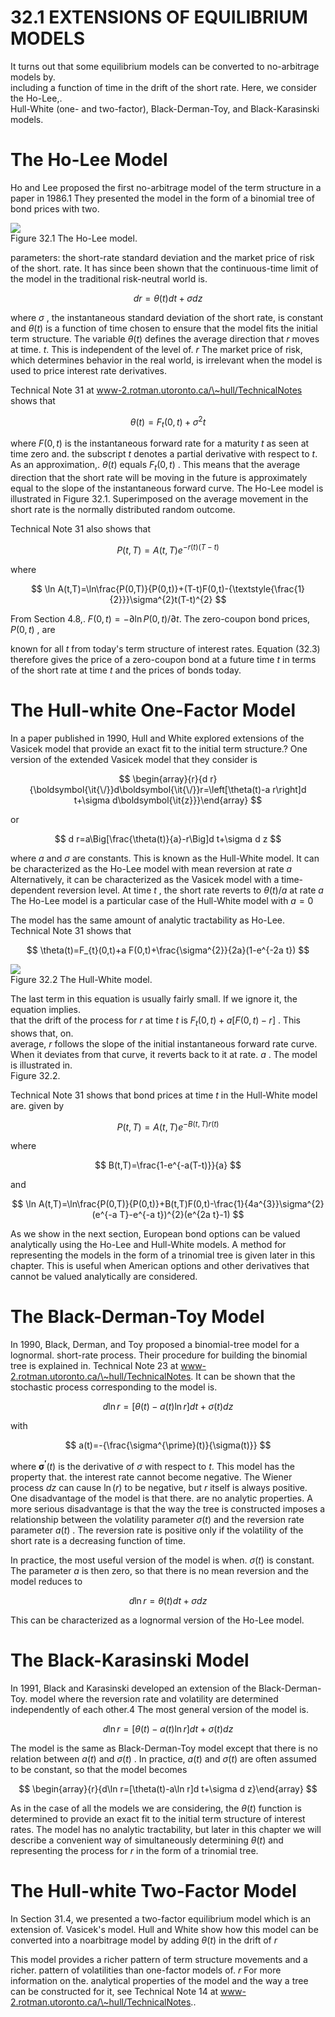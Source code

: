 # 32.1 EXTENSIONS OF EQUILIBRIUM MODELS  

It turns out that some equilibrium models can be converted to no-arbitrage models by.   
including a function of time in the drift of the short rate. Here, we consider the Ho-Lee,.   
Hull-White (one- and two-factor), Black-Derman-Toy, and Black-Karasinski models.  

# The Ho-Lee Model  

Ho and Lee proposed the first no-arbitrage model of the term structure in a paper in 1986.1 They presented the model in the form of a binomial tree of bond prices with two.  

![](6d4a47ffbdb629fdd519f70306568552ce97f37514bb45c41df1d918a79df8d2.jpg)  
Figure 32.1 The Ho-Lee model.  

parameters: the short-rate standard deviation and the market price of risk of the short. rate. It has since been shown that the continuous-time limit of the model in the traditional risk-neutral world is.  

$$
d r=\theta(t)d t+\sigma d z
$$  

where $\sigma$ , the instantaneous standard deviation of the short rate, is constant and $\theta(t)$ is a function of time chosen to ensure that the model fits the initial term structure. The variable $\theta(t)$ defines the average direction that $r$ moves at time. $t.$ This is independent of the level of. $r$ The market price of risk, which determines behavior in the real world, is irrelevant when the model is used to price interest rate derivatives.  

Technical Note 31 at www-2.rotman.utoronto.ca/\~hull/TechnicalNotes shows that  

$$
\theta(t)=F_{t}(0,t)+\sigma^{2}t
$$  

where $F(0,t)$ is the instantaneous forward rate for a maturity $t$ as seen at time zero and. the subscript $t$ denotes a partial derivative with respect to $t.$ As an approximation,. $\theta(t)$ equals $F_{t}(0,t)$ . This means that the average direction that the short rate will be moving in the future is approximately equal to the slope of the instantaneous forward curve. The Ho-Lee model is illustrated in Figure 32.1. Superimposed on the average movement in the short rate is the normally distributed random outcome.  

Technical Note 31 also shows that  

$$
P(t,T)=A(t,T)e^{-r(t)(T-t)}
$$  

where  

$$
\ln A(t,T)=\ln\frac{P(0,T)}{P(0,t)}+(T-t)F(0,t)-{\textstyle{\frac{1}{2}}}\sigma^{2}t(T-t)^{2}
$$  

From Section 4.8,. $F(0,t)=-\partial\ln P(0,t)/\partial t.$ The zero-coupon bond prices, $P(0,t)$ , are  

known for all $t$ from today's term structure of interest rates. Equation (32.3) therefore gives the price of a zero-coupon bond at a future time $t$ in terms of the short rate at time $t$ and the prices of bonds today.  

# The Hull-white One-Factor Model  

In a paper published in 1990, Hull and White explored extensions of the Vasicek model that provide an exact fit to the initial term structure.? One version of the extended Vasicek model that they consider is  

$$
\begin{array}{r}{d r}{\boldsymbol{\it{\/}}d\boldsymbol{\it{\/}}r=\left[\theta(t)-a r\right]d t+\sigma d\boldsymbol{\it{z}}}\end{array}
$$  

or  

$$
d r=a\Big[\frac{\theta(t)}{a}-r\Big]d t+\sigma d z
$$  

where $a$ and $\sigma$ are constants. This is known as the Hull-White model. It can be characterized as the Ho-Lee model with mean reversion at rate $a$ Alternatively, it can be characterized as the Vasicek model with a time-dependent reversion level. At time $t$ , the short rate reverts to $\theta(t)/a$ at rate $a$ The Ho-Lee model is a particular case of the Hull-White model with $a=0$  

The model has the same amount of analytic tractability as Ho-Lee. Technical Note 31 shows that  

$$
\theta(t)=F_{t}(0,t)+a F(0,t)+\frac{\sigma^{2}}{2a}(1-e^{-2a t})
$$  

![](53ada3c979522778c64b5238e5e8d5122391a01f1e26cafda1849e70442ab8db.jpg)  
Figure 32.2 The Hull-White model.  

The last term in this equation is usually fairly small. If we ignore it, the equation implies.   
that the drift of the process for $r$ at time $t$ is $F_{t}(0,t)+a[F(0,t)-r]$ . This shows that, on.   
average, $r$ follows the slope of the initial instantaneous forward rate curve. When it deviates from that curve, it reverts back to it at rate. $a$ . The model is illustrated in.   
Figure 32.2.  

Technical Note 31 shows that bond prices at time $t$ in the Hull-White model are. given by  

$$
P(t,T)=A(t,T)e^{-B(t,T)r(t)}
$$  

where  

$$
B(t,T)=\frac{1-e^{-a(T-t)}}{a}
$$  

and  

$$
\ln A(t,T)=\ln\frac{P(0,T)}{P(0,t)}+B(t,T)F(0,t)-\frac{1}{4a^{3}}\sigma^{2}(e^{-a T}-e^{-a t})^{2}(e^{2a t}-1)
$$  

As we show in the next section, European bond options can be valued analytically using the Ho-Lee and Hull-White models. A method for representing the models in the form of a trinomial tree is given later in this chapter. This is useful when American options and other derivatives that cannot be valued analytically are considered.  

# The Black-Derman-Toy Model  

In 1990, Black, Derman, and Toy proposed a binomial-tree model for a lognormal. short-rate process. Their procedure for building the binomial tree is explained in. Technical Note 23 at www-2.rotman.utoronto.ca/\~hull/TechnicalNotes. It can be shown that the stochastic process corresponding to the model is.  

$$
d\ln r=[\theta(t)-a(t)\ln r]d t+\sigma(t)d z
$$  

with  

$$
a(t)=-{\frac{\sigma^{\prime}(t)}{\sigma(t)}}
$$  

where $\boldsymbol{\sigma^{\prime}}(t)$ is the derivative of $\sigma$ with respect to $t.$ This model has the property that. the interest rate cannot become negative. The Wiener process $d z$ can cause $\ln(r)$ to be negative, but $r$ itself is always positive. One disadvantage of the model is that there. are no analytic properties. A more serious disadvantage is that the way the tree is constructed imposes a relationship between the volatility parameter $\sigma(t)$ and the reversion rate parameter $a(t)$ . The reversion rate is positive only if the volatility of the short rate is a decreasing function of time.  

In practice, the most useful version of the model is when. $\sigma(t)$ is constant. The parameter $a$ is then zero, so that there is no mean reversion and the model reduces to  

$$
d\ln r=\theta(t)d t+\sigma d z
$$  

This can be characterized as a lognormal version of the Ho-Lee model.  

# The Black-Karasinski Model  

In 1991, Black and Karasinski developed an extension of the Black-Derman-Toy. model where the reversion rate and volatility are determined independently of each other.4 The most general version of the model is.  

$$
d\ln r=[\theta(t)-a(t)\ln r]d t+\sigma(t)d z
$$  

The model is the same as Black-Derman-Toy model except that there is no relation between $a(t)$ and $\sigma(t)$ . In practice, $a(t)$ and $\sigma(t)$ are often assumed to be constant, so that the model becomes  

$$
\begin{array}{r}{d\ln r=[\theta(t)-a\ln r]d t+\sigma d z}\end{array}
$$  

As in the case of all the models we are considering, the $\theta(t)$ function is determined to provide an exact fit to the initial term structure of interest rates. The model has no analytic tractability, but later in this chapter we will describe a convenient way of simultaneously determining $\theta(t)$ and representing the process for $r$ in the form of a trinomial tree.  

# The Hull-white Two-Factor Model  

In Section 31.4, we presented a two-factor equilibrium model which is an extension of. Vasicek's model. Hull and White show how this model can be converted into a noarbitrage model by adding $\theta(t)$ in the drift of $r$  

This model provides a richer pattern of term structure movements and a richer. pattern of volatilities than one-factor models of. $r$ For more information on the. analytical properties of the model and the way a tree can be constructed for it, see Technical Note 14 at www-2.rotman.utoronto.ca/\~hull/TechnicalNotes..  
